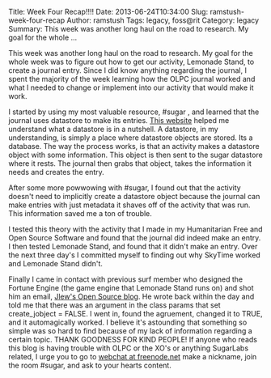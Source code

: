 Title: Week Four Recap!!!!
Date: 2013-06-24T10:34:00
Slug: ramstush-week-four-recap
Author: ramstush
Tags: legacy, foss@rit
Category: legacy
Summary: This week was another long haul on the road to research. My goal for the whole ... 

This week was another long haul on the road to research. My goal for the whole
week was to figure out how to get our activity, Lemonade Stand, to create a
journal entry. Since I did know anything regarding the journal, I spent the
majority of the week learning how the OLPC journal worked and what I needed to
change or implement into our activity that would make it work.

I started by using my most valuable resource, #sugar , and learned that the
journal uses datastore to make its entries. [This
website](http://wiki.laptop.org/go/Sugar.datastore.datastore) helped me
understand what a datastore is in a nutshell. A datastore, in my
understanding, is simply a place where datastore objects are stored. Its a
database. The way the process works, is that an activity makes a datastore
object with some information. This object is then sent to the sugar datastore
where it rests. The journal then grabs that object, takes the information it
needs and creates the entry.

After some more powwowing with #sugar, I found out that the activity doesn't
need to implicitly create a datastore object because the journal can make
entries with just metadata it shaves off of the activity that was run. This
information saved me a ton of trouble.

I tested this theory with the activity that I made in my Humanitarian Free and
Open Source Software and found that the journal did indeed make an entry. I
then tested Lemonade Stand, and found that it didn't make an entry. Over the
next three day's I committed myself to finding out why SkyTime worked and
Lemonade Stand didn't.

Finally I came in contact with previous surf member who designed the Fortune
Engine (the game engine that Lemonade Stand runs on) and shot him an email,
[Jlew's Open Source blog](http://blog.jlewopensource.com/). He wrote back
within the day and told me that there was an argument in the class params that
set create_jobject = FALSE. I went in, found the agruement, changed it to
TRUE, and it automagically worked. I believe it's astounding that something so
simple was so hard to find because of my lack of information regarding a
certain topic. THANK GOODNESS FOR KIND PEOPLE! If anyone who reads this blog
is having trouble with OLPC or the XO's or anything SugarLabs related, I urge
you to go to [webchat at freenode.net](http://webchat.freenode.net/) make a
nickname, join the room #sugar, and ask to your hearts content.

